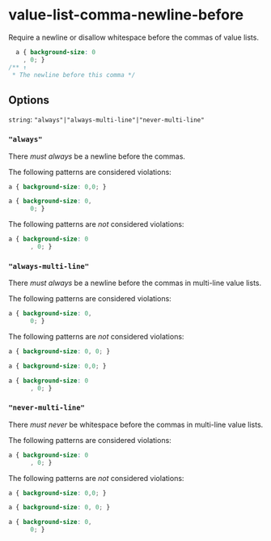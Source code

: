 # value-list-comma-newline-before

Require a newline or disallow whitespace before the commas of value lists.

<!-- prettier-ignore -->
```css
  a { background-size: 0
    , 0; }
/** ↑
 * The newline before this comma */
```

## Options

`string`: `"always"|"always-multi-line"|"never-multi-line"`

### `"always"`

There _must always_ be a newline before the commas.

The following patterns are considered violations:

<!-- prettier-ignore -->
```css
a { background-size: 0,0; }
```

<!-- prettier-ignore -->
```css
a { background-size: 0,
      0; }
```

The following patterns are _not_ considered violations:

<!-- prettier-ignore -->
```css
a { background-size: 0
      , 0; }
```

### `"always-multi-line"`

There _must always_ be a newline before the commas in multi-line value lists.

The following patterns are considered violations:

<!-- prettier-ignore -->
```css
a { background-size: 0,
      0; }
```

The following patterns are _not_ considered violations:

<!-- prettier-ignore -->
```css
a { background-size: 0, 0; }
```

<!-- prettier-ignore -->
```css
a { background-size: 0,0; }
```

<!-- prettier-ignore -->
```css
a { background-size: 0
      , 0; }
```

### `"never-multi-line"`

There _must never_ be whitespace before the commas in multi-line value lists.

The following patterns are considered violations:

<!-- prettier-ignore -->
```css
a { background-size: 0
      , 0; }
```

The following patterns are _not_ considered violations:

<!-- prettier-ignore -->
```css
a { background-size: 0,0; }
```

<!-- prettier-ignore -->
```css
a { background-size: 0, 0; }
```

<!-- prettier-ignore -->
```css
a { background-size: 0,
      0; }
```

